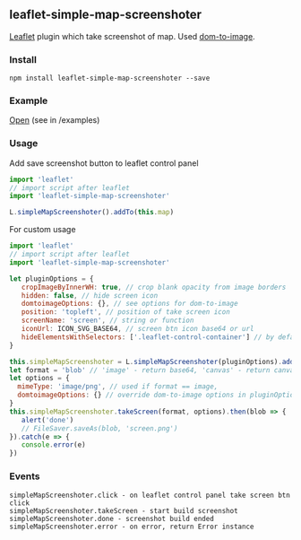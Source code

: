 ## leaflet-simple-map-screenshoter
[Leaflet](http://www.leafletjs.com) plugin which take screenshot of map.
Used [dom-to-image](https://github.com/tsayen/dom-to-image).

### Install
```
npm install leaflet-simple-map-screenshoter --save
```

### Example
[Open](https://github.com/grinat/leaflet-simple-map-screenshoter/blob/master/examples/index.html) (see in /examples)

### Usage
Add save screenshot button to leaflet control panel
```javascript
import 'leaflet'
// import script after leaflet
import 'leaflet-simple-map-screenshoter'

L.simpleMapScreenshoter().addTo(this.map)
```

For custom usage
```javascript
import 'leaflet'
// import script after leaflet
import 'leaflet-simple-map-screenshoter'

let pluginOptions = {
   cropImageByInnerWH: true, // crop blank opacity from image borders
   hidden: false, // hide screen icon
   domtoimageOptions: {}, // see options for dom-to-image
   position: 'topleft', // position of take screen icon
   screenName: 'screen', // string or function
   iconUrl: ICON_SVG_BASE64, // screen btn icon base64 or url
   hideElementsWithSelectors: ['.leaflet-control-container'] // by default hide map controls All els must be child of _map._container
}

this.simpleMapScreenshoter = L.simpleMapScreenshoter(pluginOptions).addTo(this.map)
let format = 'blob' // 'image' - return base64, 'canvas' - return canvas
let options = {
  mimeType: 'image/png', // used if format == image,
  domtoimageOptions: {} // override dom-to-image options in pluginOptions
}
this.simpleMapScreenshoter.takeScreen(format, options).then(blob => {
   alert('done')
   // FileSaver.saveAs(blob, 'screen.png')
}).catch(e => {
   console.error(e)
})
```

### Events

```
simpleMapScreenshoter.click - on leaflet control panel take screen btn click
simpleMapScreenshoter.takeScreen - start build screenshot
simpleMapScreenshoter.done - screenshot build ended
simpleMapScreenshoter.error - on error, return Error instance
```


